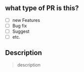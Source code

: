 ## what type of PR is this?

- [ ] new Features
- [ ] Bug fix
- [ ] Suggest
- [ ] etc.

## Description

> description

